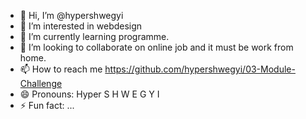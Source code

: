 - 👋 Hi, I’m @hypershwegyi
- 👀 I’m interested in webdesign
- 🌱 I’m currently learning programme.
- 💞️ I’m looking to collaborate on online job and it must be work from home.
- 📫 How to reach me https://github.com/hypershwegyi/03-Module-Challenge
- 😄 Pronouns: Hyper S H W E G Y I
- ⚡ Fun fact: ...

<!---
hypershwegyi/hypershwegyi is a ✨ special ✨ repository because its `README.md` (this file) appears on your GitHub profile.
You can click the Preview link to take a look at your changes.
--->
